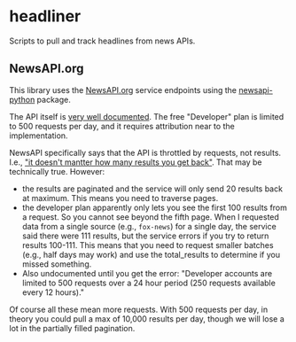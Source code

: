 # headliner
Scripts to pull and track headlines from news APIs.

## NewsAPI.org
This library uses the [NewsAPI.org](https://newsapi.org/) service endpoints using the [newsapi-python](https://github.com/mattlisiv/newsapi-python) package.

The API itself is [very well documented](https://newsapi.org/docs). The free "Developer" plan is limited to 500 requests per day, and it requires attribution near to the implementation.

NewsAPI specifically says that the API is throttled by requests, not results. I.e., ["it doesn't mantter how many results you get back"](https://newsapi.org/pricing). That may be technically true. However:
- the results are paginated and the service will only send 20 results back at maximum. This means you need to traverse pages.
- the developer plan apparently only lets you see the first 100 results from a request. So you cannot see beyond the fifth page. When I requested data from a single source (e.g., `fox-news`) for a single day, the service said there were 111 results, but the service errors if you try to return results 100-111. This means that you need to request smaller batches (e.g., half days may work) and use the total_results to determine if you missed something.
- Also undocumented until you get the error: "Developer accounts are limited to 500 requests over a 24 hour period (250 requests available every 12 hours)."

Of course all these mean more requests. With 500 requests per day, in theory you could pull a max of 10,000 results per day, though we will lose a lot in the partially filled pagination.